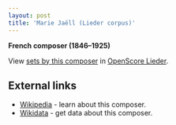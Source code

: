 ```yaml
---
layout: post
title: 'Marie Jaëll (Lieder corpus)'
---
```


__French composer (1846–1925)__

View [sets by this composer] in [OpenScore Lieder].

[sets by this composer]: https://musescore.com/openscore-lieder-corpus/sets?order=title&text=Jaëll,+Marie
[OpenScore Lieder]: https://musescore.com/openscore-lieder-corpus

## External links

- [Wikipedia] - learn about this composer.
- [Wikidata] - get data about this composer.

[Wikipedia]: https://en.wikipedia.org/wiki/Marie_Jaëll
[Wikidata]: https://www.wikidata.org/wiki/Q2706282
